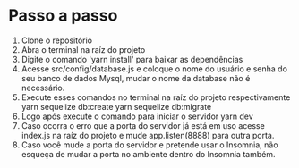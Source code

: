 # Passo a passo

1. Clone o repositório
2. Abra o terminal na raíz do projeto
3. Digite o comando 'yarn install' para baixar as dependências
4. Acesse src/config/database.js e coloque o nome do usuário e senha do seu banco de dados Mysql,
   mudar o nome da database não é necessário.
5. Execute esses comandos no terminal na raíz do projeto respectivamente
   yarn sequelize db:create
   yarn sequelize db:migrate
6. Logo após execute o comando para iniciar o servidor
   yarn dev
7. Caso ocorra o erro que a porta do servidor já está em uso acesse index.js na raíz do projeto
   e mude app.listen(8888) para outra porta.
8. Caso você mude a porta do servidor e pretende usar o Insomnia, não esqueça
   de mudar a porta no ambiente dentro do Insomnia também.
